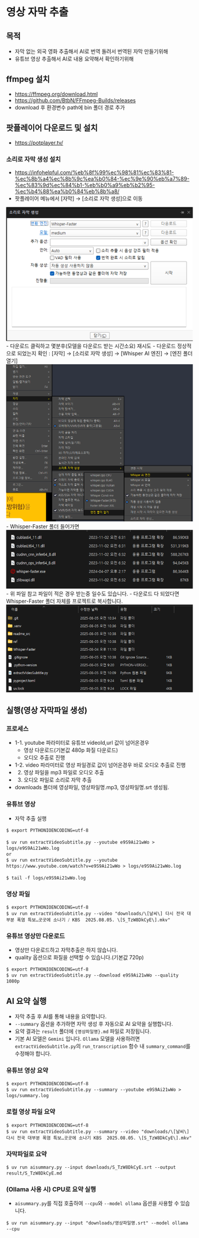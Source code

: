 ﻿# 영상 자막 추출
## 목적
 - 자막 없는 외국 영화 추출해서 AI로 번역 돌려서 번역된 자막 만들기위해
 - 유튜브 영상 추출해서 AI로 내용 요약해서 확인하기위해

## ffmpeg 설치
 - https://ffmpeg.org/download.html
 - https://github.com/BtbN/FFmpeg-Builds/releases
 - download 후 환경변수 path에 bin 폴더 경로 추가

## 팟플레이어 다운로드 및 설치
 - https://potplayer.tv/
### 소리로 자막 생성 설치
 - https://infohelpful.com/%eb%8f%99%ec%98%81%ec%83%81-%ec%8b%a4%ec%8b%9c%ea%b0%84-%ec%9e%90%eb%a7%89-%ec%83%9d%ec%84%b1-%eb%b0%a9%eb%b2%95-%ec%b4%88%ea%b0%84%eb%8b%a8/
 - 팟플레이어 메뉴에서 [자막] → [소리로 자막 생성]으로 이동
<img src="./readme_src/Pasted image 20250712114705.png"/>
 - 다운로드 클릭하고 몇분후(모델을 다운로드 받는 시간소요) 재시도
 - 다운로드 정상적으로 되었는지 확인 : [자막] → [소리로 자막 생성] → [Whisper AI 엔진] → [엔진 폴더 열기]
<img src="./readme_src/Pasted image 20250805105050.png"/>
 - Whisper-Faster 폴더 들어가면
<img src="./readme_src/Pasted image 20250805105210.png"/>
 - 위 파일 참고 파일이 적은 경우 받는중 일수도 있습니다.
 - 다운로드 다 되었다면 Whisper-Faster 폴더 자체를 프로젝트로 복사합니다.
<img src="./readme_src/Pasted image 20250805105504.png"/>


## 실행(영상 자막파일 생성)
### 프로세스
 - 1-1. youtube 파라미터로 유튜브 videoId,url 값이 넘어온경우
	 - 영상 다운로드(기본값 480p 화질 다운로드)
	 - 오디오 추출로 진행
 - 1-2. video 파라미터로 영상 파일경로 값이 넘어온경우 바로 오디오 추출로 진행
 - 2. 영상 파일을 mp3 파일로 오디오 추출
 - 3. 오디오 파일로 소리로 자막 추출
 - downloads 폴더에 영상파일, 영상파일명.mp3, 영상파일명.srt 생성됨.
### 유튜브 영상
 - 자막 추출 실행
```
$ export PYTHONIOENCODING=utf-8

$ uv run extractVideoSubtitle.py --youtube e9S9Ai21wWo > logs/e9S9Ai21wWo.log
or
$ uv run extractVideoSubtitle.py --youtube https://www.youtube.com/watch?v=e9S9Ai21wWo > logs/e9S9Ai21wWo.log

$ tail -f logs/e9S9Ai21wWo.log
```

### 영상 파일
```
$ export PYTHONIOENCODING=utf-8
$ uv run extractVideoSubtitle.py --video "downloads/\[날씨\] 다시 전국 대부분 폭염 특보…곳곳에 소나기 ⧸ KBS  2025.08.05. \[S_TzW8DkCyE\].mkv"
```

### 유튜브 영상만 다운로드
 - 영상만 다운로드하고 자막추출은 하지 않습니다.
 - quality 옵션으로 화질을 선택할 수 있습니다.(기본값 720p)
```
$ export PYTHONIOENCODING=utf-8
$ uv run extractVideoSubtitle.py --download e9S9Ai21wWo --quality 1080p
```

## AI 요약 실행
 - 자막 추출 후 AI를 통해 내용을 요약합니다.
 - `--summary` 옵션을 추가하면 자막 생성 후 자동으로 AI 요약을 실행합니다.
 - 요약 결과는 `result` 폴더에 `{영상파일명}.md` 파일로 저장됩니다.
 - 기본 AI 모델은 `Gemini` 입니다. `Ollama` 모델을 사용하려면 `extractVideoSubtitle.py`의 `run_transcription` 함수 내 `summary_command`를 수정해야 합니다.

### 유튜브 영상 요약
```
$ export PYTHONIOENCODING=utf-8
$ uv run extractVideoSubtitle.py --summary --youtube e9S9Ai21wWo > logs/summary.log
```

### 로컬 영상 파일 요약
```
$ export PYTHONIOENCODING=utf-8
$ uv run extractVideoSubtitle.py --summary --video "downloads/\[날씨\] 다시 전국 대부분 폭염 특보…곳곳에 소나기 KBS  2025.08.05. \[S_TzW8DkCyE\].mkv"
```

### 자막파일로 요약
```
$ uv run aisummary.py --input downloads/S_TzW8DkCyE.srt --output result/S_TzW8DkCyE.md
```

### (Ollama 사용 시) CPU로 요약 실행
 - `aisummary.py`를 직접 호출하여 `--cpu`와 `--model ollama` 옵션을 사용할 수 있습니다.
```
$ uv run aisummary.py --input "downloads/영상파일명.srt" --model ollama --cpu
```
